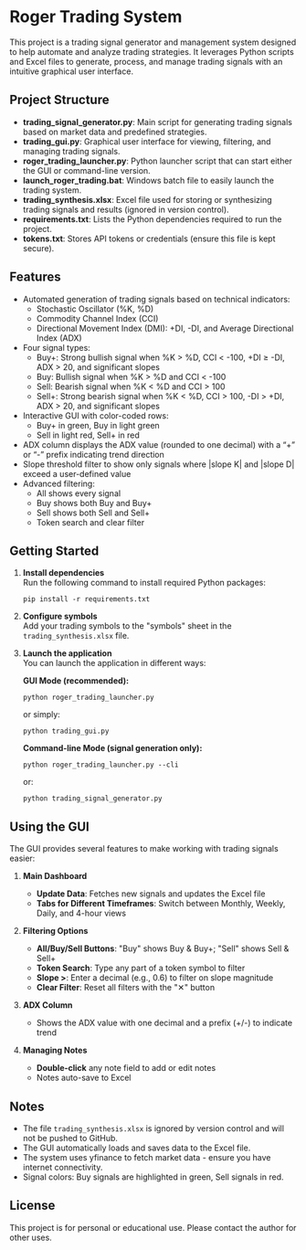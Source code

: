 # Roger Trading System

This project is a trading signal generator and management system designed to help automate and analyze trading strategies. It leverages Python scripts and Excel files to generate, process, and manage trading signals with an intuitive graphical user interface.

## Project Structure

- **trading_signal_generator.py**: Main script for generating trading signals based on market data and predefined strategies.
- **trading_gui.py**: Graphical user interface for viewing, filtering, and managing trading signals.
- **roger_trading_launcher.py**: Python launcher script that can start either the GUI or command-line version.
- **launch_roger_trading.bat**: Windows batch file to easily launch the trading system.
- **trading_synthesis.xlsx**: Excel file used for storing or synthesizing trading signals and results (ignored in version control).
- **requirements.txt**: Lists the Python dependencies required to run the project.
- **tokens.txt**: Stores API tokens or credentials (ensure this file is kept secure).

## Features

- Automated generation of trading signals based on technical indicators:
  - Stochastic Oscillator (%K, %D)
  - Commodity Channel Index (CCI)
  - Directional Movement Index (DMI): +DI, -DI, and Average Directional Index (ADX)
- Four signal types:
  - Buy+: Strong bullish signal when %K > %D, CCI < -100, +DI ≥ -DI, ADX > 20, and significant slopes
  - Buy: Bullish signal when %K > %D and CCI < -100
  - Sell: Bearish signal when %K < %D and CCI > 100
  - Sell+: Strong bearish signal when %K < %D, CCI > 100, -DI > +DI, ADX > 20, and significant slopes
- Interactive GUI with color-coded rows:
  - Buy+ in green, Buy in light green
  - Sell in light red, Sell+ in red
- ADX column displays the ADX value (rounded to one decimal) with a “+” or “-” prefix indicating trend direction
- Slope threshold filter to show only signals where |slope K| and |slope D| exceed a user-defined value
- Advanced filtering:
  - All shows every signal
  - Buy shows both Buy and Buy+
  - Sell shows both Sell and Sell+
  - Token search and clear filter

## Getting Started

1. **Install dependencies**  
   Run the following command to install required Python packages:
   ```
   pip install -r requirements.txt
   ```

2. **Configure symbols**  
   Add your trading symbols to the "symbols" sheet in the `trading_synthesis.xlsx` file.

3. **Launch the application**  
   You can launch the application in different ways:
   
   **GUI Mode (recommended):**
   ```
   python roger_trading_launcher.py
   ```
   or simply:
   ```
   python trading_gui.py
   ```
   
   **Command-line Mode (signal generation only):**
   ```
   python roger_trading_launcher.py --cli
   ```
   or:
   ```
   python trading_signal_generator.py
   ```

## Using the GUI

The GUI provides several features to make working with trading signals easier:

1. **Main Dashboard**
   - **Update Data**: Fetches new signals and updates the Excel file
   - **Tabs for Different Timeframes**: Switch between Monthly, Weekly, Daily, and 4-hour views

2. **Filtering Options**
   - **All/Buy/Sell Buttons**: "Buy" shows Buy & Buy+; "Sell" shows Sell & Sell+
   - **Token Search**: Type any part of a token symbol to filter
   - **Slope >**: Enter a decimal (e.g., 0.6) to filter on slope magnitude
   - **Clear Filter**: Reset all filters with the "✕" button

3. **ADX Column**
   - Shows the ADX value with one decimal and a prefix (+/-) to indicate trend

4. **Managing Notes**
   - **Double-click** any note field to add or edit notes
   - Notes auto-save to Excel

## Notes

- The file `trading_synthesis.xlsx` is ignored by version control and will not be pushed to GitHub.
- The GUI automatically loads and saves data to the Excel file.
- The system uses yfinance to fetch market data - ensure you have internet connectivity.
- Signal colors: Buy signals are highlighted in green, Sell signals in red.

## License

This project is for personal or educational use. Please contact the author for other uses.
